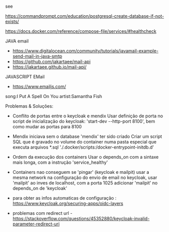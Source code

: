 see

https://commandprompt.com/education/postgresql-create-database-if-not-exists/

https://docs.docker.com/reference/compose-file/services/#healthcheck

JAVA email
* https://www.digitalocean.com/community/tutorials/javamail-example-send-mail-in-java-smtp
* https://github.com/jakartaee/mail-api
* https://jakartaee.github.io/mail-api/


JAVASCRIPT EMail
* https://www.emailjs.com/


song:I Put A Spell On You
artist:Samantha Fish


Problemas & Soluções:
* Conflito de portas entre o keycloak e mendix
Usar definição de porta no script de inicialização do keycloak: 'start-dev --http-port 8100', bem como mudar as portas para 8100
* Mendix iniciava sem o database 'mendix' ter sido criado
Criar um script SQL que é gravado no volume do container numa pasta especial que executa arquivos *.sql
'./.docker/scripts:/docker-entrypoint-initdb.d'
* Ordem da execução dos containers
Usar o depends_on com a sintaxe mais longa, com a instrução 'service_healthy'
* Containers nao conseguem se 'pingar' (keycloak e mailpit)
usar a mesma network
na configuração do envio de email no keycloak, usar 'mailpit' ao inves de localhost, com a porta 1025
adicionar 'mailpit' no depends_on de 'keycloak'

* para obter as infos automaticas de configuração : https://www.keycloak.org/securing-apps/oidc-layers
* problemas com redirect url - https://stackoverflow.com/questions/45352880/keycloak-invalid-parameter-redirect-uri


